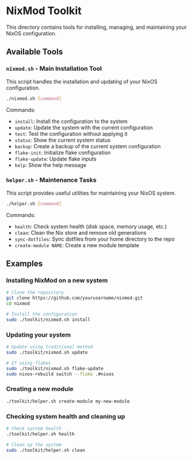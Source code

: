 # NixMod Toolkit

This directory contains tools for installing, managing, and maintaining your NixOS configuration.

## Available Tools

### `nixmod.sh` - Main Installation Tool

This script handles the installation and updating of your NixOS configuration.

```bash
./nixmod.sh [command]
```

Commands:
- `install`: Install the configuration to the system
- `update`: Update the system with the current configuration
- `test`: Test the configuration without applying it
- `status`: Show the current system status
- `backup`: Create a backup of the current system configuration
- `flake-init`: Initialize flake configuration
- `flake-update`: Update flake inputs
- `help`: Show the help message

### `helper.sh` - Maintenance Tasks

This script provides useful utilities for maintaining your NixOS system.

```bash
./helper.sh [command]
```

Commands:
- `health`: Check system health (disk space, memory usage, etc.)
- `clean`: Clean the Nix store and remove old generations
- `sync-dotfiles`: Sync dotfiles from your home directory to the repo
- `create-module NAME`: Create a new module template

## Examples

### Installing NixMod on a new system

```bash
# Clone the repository
git clone https://github.com/yourusername/nixmod.git
cd nixmod

# Install the configuration
sudo ./toolkit/nixmod.sh install
```

### Updating your system

```bash
# Update using traditional method
sudo ./toolkit/nixmod.sh update

# If using flakes
sudo ./toolkit/nixmod.sh flake-update
sudo nixos-rebuild switch --flake .#nixos
```

### Creating a new module

```bash
./toolkit/helper.sh create-module my-new-module
```

### Checking system health and cleaning up

```bash
# Check system health
./toolkit/helper.sh health

# Clean up the system
sudo ./toolkit/helper.sh clean
```
